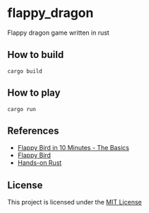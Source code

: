 # flappy_dragon
Flappy dragon game written in rust

## How to build
```
cargo build
```

## How to play
```
cargo run
```

## References
- [Flappy Bird in 10 Minutes - The Basics](https://www.youtube.com/watch?v=I1qTZaUcFX0)
- [Flappy Bird](https://flappybird.io/)
- [Hands-on Rust](https://hands-on-rust.com/)

## License
This project is licensed under the [MIT License](https://chat.openai.com/c/LICENSE)
